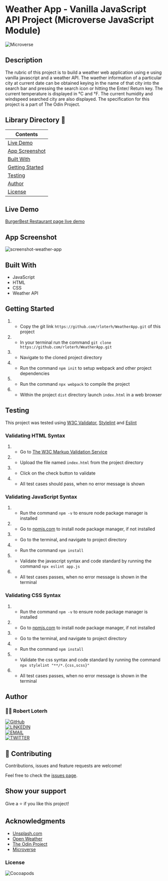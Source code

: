 # Weather App - Vanilla JavaScript API Project (Microverse JavaScript Module)

![Microverse](https://img.shields.io/badge/-Microverse-007bff?style=for-the-badge)

## Description
The rubric of this project is to build a weather web application  using e using vanilla javascript and a weather API. The waether information of a particular city at current date can be obtained keying in the name of that city into the search bar and pressing the search icon or hitting the Enter/ Return key. The current temperature is displayed in °C and °F. The current humidity and windspeed searched city are also displayed. The specification for this project is a part of The Odin Project.


## Library Directory 📙

| Contents                  |
| ------------------------- |
| [Live Demo](#live-demo) |
| [App Screenshot](#app-screenshot) |
| [Built With](#built-with)   |
| [Getting Started](#getting-started)   |
| [Testing](#testing)   |
| [Author](#author)       |
| [License](#license)       |


## Live Demo
[BurgerBest Restaurant page live demo](https://amazing-jang-f4c58e.netlify.app/)


## App Screenshot
![screenshot-weather-app](https://user-images.githubusercontent.com/12745474/121794039-fa82b800-cbfc-11eb-8880-f96f225967bb.png)


## Built With

- JavaScript
- HTML
- CSS
- Weather API


## Getting Started

1. - Copy the git link `https://github.com/rloterh/WeatherApp.git` of this project
2. - In your terminal run the command `git clone https://github.com/rloterh/WeatherApp.git`
3. - Navigate to the cloned project directory
4. - Run the command `npm init` to setup webpack and other project dependencies
5. - Run the command `npx webpack` to compile the project
6. - Within the project `dist` directory launch `index.html` in a web browser


## Testing

This project was tested using [W3C Validator](https://validator.w3.org/), [Stylelint](https://stylelint.io/) and [Eslint](https://eslint.org/)
 

### Validating HTML Syntax

1. - Go to [The W3C Markup Validation Service](https://validator.w3.org/#validate_by_upload)
2. - Upload the file named `index.html` from the project directory
3. - Click on the check button to validate
4. - All test cases should pass, when no error message is shown 

### Validating JavaScript Syntax

1. - Run the command `npm -v` to ensure node package manager is installed
2. - Go to [npmjs.com](https://www.npmjs.com/get-npm) to install node package manager, if not installed
3. - Go to the terminal, and navigate to project directory
4. - Run the command `npm install`
5. - Validate the javascript syntax and code standard by running the command `npx eslint app.js`
6. - All test cases passes, when no error message is shown in the terminal

### Validating CSS Syntax

1. - Run the command `npm -v` to ensure node package manager is installed
2. - Go to [npmjs.com](https://www.npmjs.com/get-npm) to install node package manager, if not installed
3. - Go to the terminal, and navigate to project directory
4. - Run the command `npm install`
5. - Validate the css syntax and code standard by running the command `npx stylelint "**/*.{css,scss}"`
6. - All test cases passes, when no error message is shown in the terminal



## Author

### 👨‍💻 Robert Loterh

[![GitHub](https://img.shields.io/badge/-GitHub-000?style=for-the-badge&logo=GitHub&logoColor=white)](https://github.com/rloterh) <br>
[![LINKEDIN](https://img.shields.io/badge/-LINKEDIN-0077B5?style=for-the-badge&logo=Linkedin&logoColor=white)](https://www.linkedin.com/in/robert-loterh/) <br>
[![EMAIL](https://img.shields.io/badge/-EMAIL-D14836?style=for-the-badge&logo=Mail.Ru&logoColor=white)](mailto:rloterh@gmail.com) <br>
[![TWITTER](https://img.shields.io/badge/-TWITTER-1DA1F2?style=for-the-badge&logo=Twitter&logoColor=white)](https://twitter.com/RLoterh) <br>


## 🤝 Contributing

Contributions, issues and feature requests are welcome!

Feel free to check the [issues page](https://github.com/rloterh/WeatherApp/issues).


## Show your support

Give a ⭐️ if you like this project!

## Acknowledgments
- [Unsplash.com](https://www.pexels.com/)
- [Open Weather](https://openweathermap.org/)
- [The Odin Project](https://www.theodinproject.com/)
- [Microverse](https://www.microverse.org/)


### License

![Cocoapods](https://img.shields.io/cocoapods/l/AFNetworking?color=red&style=for-the-badge)
